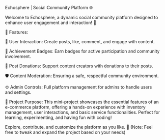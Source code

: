 Echosphere | Social Community Platform 🌐

Welcome to Echosphere, a dynamic social community platform designed to enhance user engagement and interaction! 🌟



🚀 Features:



📝 User Interaction: Create posts, like, comment, and engage with content.

🏅 Achievement Badges: Earn badges for active participation and community involvement.

💸 Post Donations: Support content creators with donations to their posts.

🛡️ Content Moderation: Ensuring a safe, respectful community environment.

⚙️ Admin Controls: Full platform management for admins to handle users and settings.


🎯 Project Purpose:
This mini-project showcases the essential features of an e-commerce platform, offering a hands-on experience with inventory management, user interactions, and basic service functionalities. Perfect for learning, experimenting, and having fun with coding!


Explore, contribute, and customize the platform as you like. 🌈
(Note: Feel free to tweak and expand the project based on your needs)
